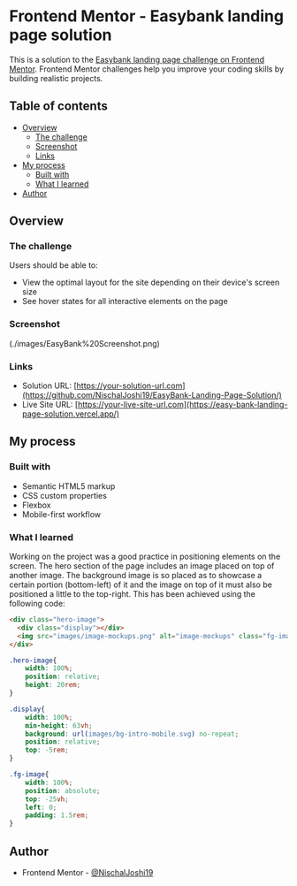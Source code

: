 # Frontend Mentor - Easybank landing page solution

This is a solution to the [Easybank landing page challenge on Frontend Mentor](https://www.frontendmentor.io/challenges/easybank-landing-page-WaUhkoDN). Frontend Mentor challenges help you improve your coding skills by building realistic projects. 

## Table of contents

- [Overview](#overview)
  - [The challenge](#the-challenge)
  - [Screenshot](#screenshot)
  - [Links](#links)
- [My process](#my-process)
  - [Built with](#built-with)
  - [What I learned](#what-i-learned)
- [Author](#author)

## Overview

### The challenge

Users should be able to:

- View the optimal layout for the site depending on their device's screen size
- See hover states for all interactive elements on the page

### Screenshot

(./images/EasyBank%20Screenshot.png)

### Links

- Solution URL: [https://your-solution-url.com](https://github.com/NischalJoshi19/EasyBank-Landing-Page-Solution/)
- Live Site URL: [https://your-live-site-url.com](https://easy-bank-landing-page-solution.vercel.app/)

## My process

### Built with

- Semantic HTML5 markup
- CSS custom properties
- Flexbox
- Mobile-first workflow

### What I learned

Working on the project was a good practice in positioning elements on the screen. The hero section of the page includes an image placed on top of another image. The background image is so placed as to showcase a certain portion (bottom-left) of it and the image on top of it must also be positioned a little to the top-right. This has been achieved using the following code: 

```html
<div class="hero-image">
  <div class="display"></div>
  <img src="images/image-mockups.png" alt="image-mockups" class="fg-image">
</div>
```

```css
.hero-image{
    width: 100%;
    position: relative; 
    height: 20rem;
}

.display{
    width: 100%;
    min-height: 63vh;
    background: url(images/bg-intro-mobile.svg) no-repeat;
    position: relative;
    top: -5rem;
}

.fg-image{
    width: 100%;
    position: absolute;
    top: -25vh;
    left: 0;
    padding: 1.5rem;
}
```

## Author

- Frontend Mentor - [@NischalJoshi19](https://www.frontendmentor.io/profile/NischalJoshi19)
